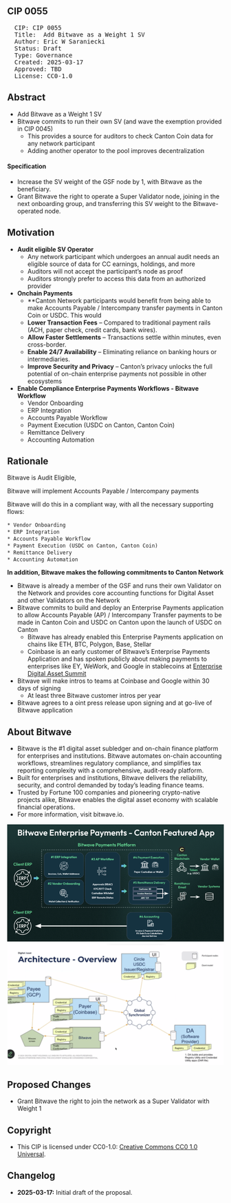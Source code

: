 ## CIP 0055

<pre>
  CIP: CIP 0055
  Title:  Add Bitwave as a Weight 1 SV
  Author: Eric W Saraniecki 
  Status: Draft 
  Type: Governance 
  Created: 2025-03-17
  Approved: TBD
  License: CC0-1.0
</pre>

## Abstract


* Add Bitwave as a Weight 1 SV
* Bitwave commits to run their own SV (and wave the exemption provided in CIP 0045) 
    * This provides a source for auditors to check Canton Coin data for any network participant 
    * Adding another operator to the pool improves decentralization 


#### Specification

* Increase the SV weight of the GSF node by 1, with Bitwave as the beneficiary. 
* Grant Bitwave the right to operate a Super Validator node, joining in the next onboarding group, and transferring this SV weight to the Bitwave-operated node. 

## Motivation



* **Audit eligible SV Operator**
    * Any network participant which undergoes an annual audit needs an eligible source of data for CC earnings, holdings, and more
    * Auditors will not accept the participant’s node as proof 
    * Auditors strongly prefer to access this data from an authorized provider 
* **Onchain Payments**
    * **Canton Network participants would benefit from being able to make Accounts Payable / Intercompany transfer payments in Canton Coin or USDC.  This would 
    * **Lower Transaction Fees** – Compared to traditional payment rails (ACH, paper check, credit cards, bank wires).
    * **Allow Faster Settlements** – Transactions settle within minutes, even cross-border.
    * **Enable 24/7 Availability** – Eliminating reliance on banking hours or intermediaries.
    * **Improve Security and Privacy** – Canton’s privacy unlocks the full potential of on-chain enterprise payments not possible in other ecosystems
* **Enable Compliance Enterprise Payments Workflows - Bitwave Workflow**
    * Vendor Onboarding
    * ERP Integration
    * Accounts Payable Workflow
    * Payment Execution (USDC on Canton, Canton Coin)
    * Remittance Delivery
    * Accounting Automation



## Rationale

Bitwave is Audit Eligible, 

Bitwave will implement Accounts Payable / Intercompany payments

Bitwave will do this in a compliant way, with all the necessary supporting flows:

    * Vendor Onboarding
    * ERP Integration
    * Accounts Payable Workflow
    * Payment Execution (USDC on Canton, Canton Coin)
    * Remittance Delivery
    * Accounting Automation





**In addition, Bitwave makes the following commitments to Canton Network**

* Bitwave is already a member of the GSF and runs their own Validator on the Network and provides core accounting functions for Digital Asset and other Validators on the Network
* Bitwave commits to build and deploy an Enterprise Payments application to allow Accounts Payable (AP) / Intercompany Transfer payments to be made in Canton Coin and USDC on Canton upon the launch of USDC on Canton
    * Bitwave has already enabled this Enterprise Payments application on chains like ETH, BTC, Polygon, Base, Stellar 
    * Coinbase is an early customer of Bitwave’s Enterprise Payments Application and has spoken publicly about making payments to enterprises like EY, WeWork, and Google in stablecoins at [Enterprise Digital Asset Summit](https://www.youtube.com/watch?v=2O0XUR0l5yQ&t=120s)
* Bitwave will make intros to teams at Coinbase and Google within 30 days of signing
    * At least three Bitwave customer intros per year
* Bitwave agrees to a oint press release upon signing and at go-live of Bitwave application



## About Bitwave

* Bitwave is the #1 digital asset subledger and on-chain finance platform for enterprises and institutions. Bitwave automates on-chain accounting workflows, streamlines regulatory compliance, and simplifies tax reporting complexity with a comprehensive, audit-ready platform. 
* Built for enterprises and institutions, Bitwave delivers the reliability, security, and control demanded by today’s leading finance teams. 
* Trusted by Fortune 100 companies and pioneering crypto-native projects alike, Bitwave enables the digital asset economy with scalable financial operations.  
* For more information, visit bitwave.io.

![img](/cip-0055/cip-0055a.png)
![img](/cip-0055/cip-0055b.png)


## Proposed Changes

* Grant Bitwave the right to join the network as a Super Validator with Weight 1

## Copyright

* This CIP is licensed under CC0-1.0: [Creative Commons CC0 1.0 Universal](https://creativecommons.org/publicdomain/zero/1.0/).

## Changelog

* **2025-03-17:** Initial draft of the proposal.